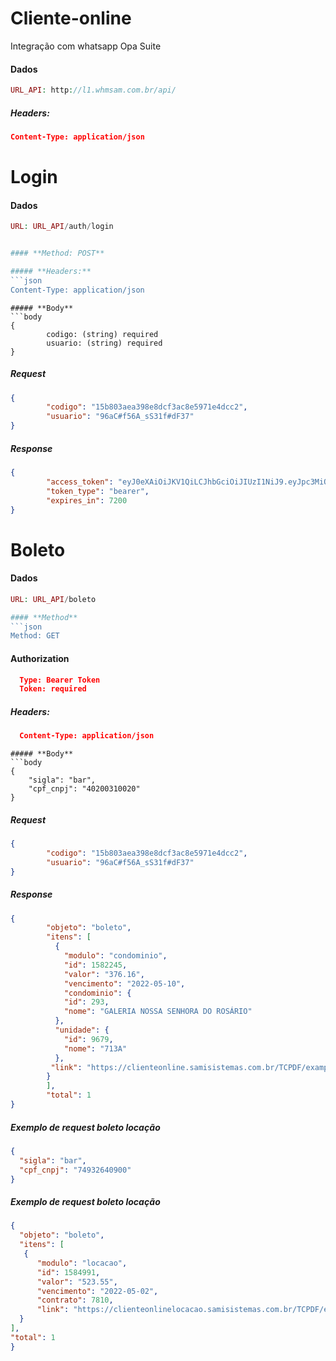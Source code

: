 # Cliente-online
Integração com whatsapp Opa Suite


#### **Dados**
```php
URL_API: http://l1.whmsam.com.br/api/
```

##### **Headers:**
```json
Content-Type: application/json
```


# Login

#### **Dados**
```php
URL: URL_API/auth/login


#### **Method: POST**

##### **Headers:**
```json
Content-Type: application/json
```


```
##### **Body**
```body
{ 
        codigo: (string) required
        usuario: (string) required
}
```


##### **Request**
```json
{ 
        "codigo": "15b803aea398e8dcf3ac8e5971e4dcc2",
        "usuario": "96aC#f56A_sS31f#dF37"
}
```


##### **Response**
```json
{ 
        "access_token": "eyJ0eXAiOiJKV1QiLCJhbGciOiJIUzI1NiJ9.eyJpc3MiOiJodHRwOlwvXC9sMS53aG1zYW0uY29tLmJyXC9hcGlcL2F1dGhcL2xvZ2luIiwiaWF0IjoxNjUxMTY4MDkxLCJleHAiOjE2NTExNzUyOTEsIm5iZiI6MTY1MTE2ODA5MSwianRpIjoidlJ0UFB2Q3NWQTB6ZmdiOSIsInN1YiI6NywicHJ2IjoiMjNiZDVjODk0OWY2MDBhZGIzOWU3MDFjNDAwODcyZGI3YTU5NzZmNyJ9.rnppVsJB6957l_zeuwc9mpXj9a0zbmRitTk-YzMDGa0",
        "token_type": "bearer",
        "expires_in": 7200
}
```



# Boleto

#### **Dados**
```php
URL: URL_API/boleto

#### **Method**
```json
Method: GET
```

#### **Authorization**
```json
  Type: Bearer Token
  Token: required
```

##### **Headers:**
```json
  Content-Type: application/json
```

```
##### **Body**
```body
{ 
    "sigla": "bar",
    "cpf_cnpj": "40200310020"
}
```


##### **Request**
```json
{ 
        "codigo": "15b803aea398e8dcf3ac8e5971e4dcc2",
        "usuario": "96aC#f56A_sS31f#dF37"
}
```


##### **Response**
```json
{ 
        "objeto": "boleto",
        "itens": [
          {
            "modulo": "condominio",
            "id": 1582245,
            "valor": "376.16",
            "vencimento": "2022-05-10",
            "condominio": {
            "id": 293,
            "nome": "GALERIA NOSSA SENHORA DO ROSÁRIO"
          },
          "unidade": {
            "id": 9679,
            "nome": "713A"
          },
         "link": "https://clienteonline.samisistemas.com.br/TCPDF/examples/ImprimirBoletoEmail.php?p=bar4952548269786648N"
        }
        ],
        "total": 1
}
```


##### **Exemplo de request boleto locação**
```json
{
  "sigla": "bar",
  "cpf_cnpj": "74932640900"
}
```


##### **Exemplo de request boleto locação**
```json
{
  "objeto": "boleto",
  "itens": [
   {
      "modulo": "locacao",
      "id": 1584991,
      "valor": "523.55",
      "vencimento": "2022-05-02",
      "contrato": 7810,
      "link": "https://clienteonlinelocacao.samisistemas.com.br/TCPDF/examples/ImprimirBoletoEmail.php?p=bar2158548272159394L"
  }
],
"total": 1
}
```
